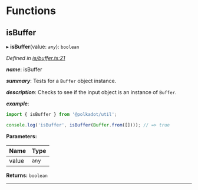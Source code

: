 

# Functions

<a id="isbuffer"></a>

##  isBuffer

▸ **isBuffer**(value: *`any`*): `boolean`

*Defined in [is/buffer.ts:21](https://github.com/polkadot-js/common/blob/dc0563d/packages/util/src/is/buffer.ts#L21)*

*__name__*: isBuffer

*__summary__*: Tests for a `Buffer` object instance.

*__description__*: Checks to see if the input object is an instance of `Buffer`.

*__example__*:   

```javascript
import { isBuffer } from '@polkadot/util';

console.log('isBuffer', isBuffer(Buffer.from([]))); // => true
```

**Parameters:**

| Name | Type |
| ------ | ------ |
| value | `any` |

**Returns:** `boolean`

___

